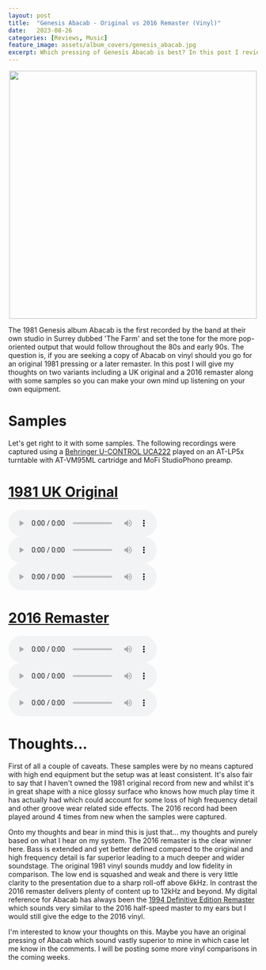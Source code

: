 ```yaml
---
layout: post
title:  "Genesis Abacab - Original vs 2016 Remaster (Vinyl)"
date:   2023-08-26
categories: [Reviews, Music]
feature_image: assets/album_covers/genesis_abacab.jpg
excerpt: Which pressing of Genesis Abacab is best? In this post I review a UK original with the 2016 1/2 speed remaster.
---
```


<p align="center">
    <img src='{{ "assets/album_covers/genesis_abacab.jpg" | relative_url }}' height="500">
</p>


The 1981 Genesis album Abacab is the first recorded by the band at their own studio in Surrey dubbed 'The Farm' and set the tone for the more pop-oriented output that would follow throughout the 80s and early 90s. The question is, if you are seeking a copy of Abacab on vinyl should you go for an original 1981 pressing or a later remaster. In this post I will give my thoughts on two variants including a UK original and a 2016 remaster along with some samples so you can make your own mind up listening on your own equipment.

# Samples

Let's get right to it with some samples. The following recordings were captured using a [Behringer U-CONTROL UCA222](https://www.behringer.com/product.html?modelCode=P0A31) played on an AT-LP5x turntable with AT-VM95ML cartridge and MoFi StudioPhono preamp.

# [1981 UK Original](https://www.discogs.com/release/5379838-Genesis-Abacab)
<audio src="https://github.com/scoot-technology/scoot-technology-resources/raw/main/genesis_abacab/abacab_1981.wav" controls preload></audio>
<audio src="https://github.com/scoot-technology/scoot-technology-resources/raw/main/genesis_abacab/another_record_1981.wav" controls preload></audio>
<audio src="https://github.com/scoot-technology/scoot-technology-resources/raw/main/genesis_abacab/keep_it_dark_1981.wav" controls preload></audio>

# [2016 Remaster](https://www.discogs.com/release/9155089-Genesis-Abacab)
<audio src="https://github.com/scoot-technology/scoot-technology-resources/raw/main/genesis_abacab/abacab_2016.wav" controls preload></audio>
<audio src="https://github.com/scoot-technology/scoot-technology-resources/raw/main/genesis_abacab/another_record_2016.wav" controls preload></audio>
<audio src="https://github.com/scoot-technology/scoot-technology-resources/raw/main/genesis_abacab/keep_it_dark_2016.wav" controls preload></audio>


# Thoughts...

First of all a couple of caveats. These samples were by no means captured with high end equipment but the setup was at least consistent. It's also fair to say that I haven't owned the 1981 original record from new and whilst it's in great shape with a nice glossy surface who knows how much play time it has actually had which could account for some loss of high frequency detail and other groove wear related side effects. The 2016 record had been played around 4 times from new when the samples were captured.

Onto my thoughts and bear in mind this is just that... my thoughts and purely based on what I hear on my system. The 2016 remaster is the clear winner here. Bass is extended and yet better defined compared to the original and high frequency detail is far superior leading to a much deeper and wider soundstage. The original 1981 vinyl sounds muddy and low fidelity in comparison. The low end is squashed and weak and there is very little clarity to the presentation due to a sharp roll-off above 6kHz. In contrast the 2016 remaster delivers plenty of content up to 12kHz and beyond. My digital reference for Abacab has always been the [1994 Definitive Edition Remaster](https://www.discogs.com/release/8459811-Genesis-Abacab) which sounds very similar to the 2016 half-speed master to my ears but I would still give the edge to the 2016 vinyl.

I'm interested to know your thoughts on this. Maybe you have an original pressing of Abacab which sound vastly superior to mine in which case let me know in the comments. I will be posting some more vinyl comparisons in the coming weeks.
